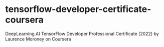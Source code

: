 # tensorflow-developer-certificate-coursera
DeepLearning.AI TensorFlow Developer Professional Certificate (2022) by Laurence Moroney on Coursera
